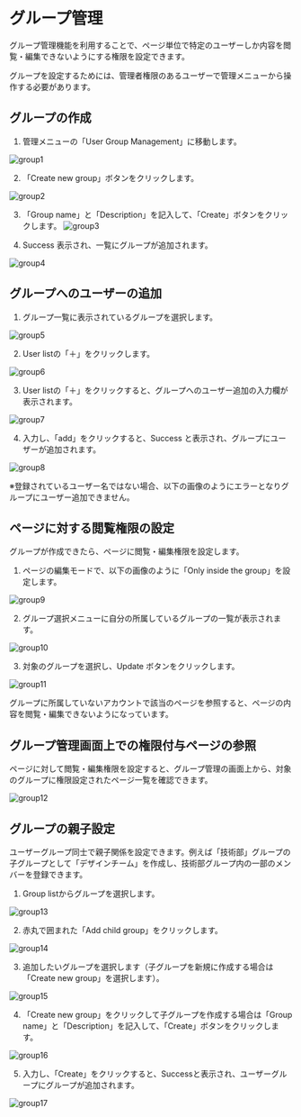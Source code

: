 # グループ管理

グループ管理機能を利用することで、ページ単位で特定のユーザーしか内容を閲覧・編集できないようにする権限を設定できます。

グループを設定するためには、管理者権限のあるユーザーで管理メニューから操作する必要があります。

## グループの作成

1. 管理メニューの「User Group Management」に移動します。

![group1](/assets/images/group1.png)

2. 「Create new group」ボタンをクリックします。

![group2](/assets/images/group2.png)

3. 「Group name」と「Description」を記入して、「Create」ボタンをクリックします。
![group3](/assets/images/group3.png)

4. Success 表示され、一覧にグループが追加されます。

![group4](/assets/images/group4.png)

## グループへのユーザーの追加

1. グループ一覧に表示されているグループを選択します。

![group5](/assets/images/group5.png)

2. User listの「＋」をクリックします。

![group6](/assets/images/group6.png)

3. User listの「＋」をクリックすると、グループへのユーザー追加の入力欄が表示されます。

![group7](/assets/images/group7.png)

4. 入力し、「add」をクリックすると、Success と表示され、グループにユーザーが追加されます。

![group8](/assets/images/group8.png)

※登録されているユーザー名ではない場合、以下の画像のようにエラーとなりグループにユーザー追加できません。

## ページに対する閲覧権限の設定

グループが作成できたら、ページに閲覧・編集権限を設定します。

1. ページの編集モードで、以下の画像のように「Only inside the group」を設定します。

![group9](/assets/images/group9.png)

2. グループ選択メニューに自分の所属しているグループの一覧が表示されます。

![group10](/assets/images/group10.png)

3. 対象のグループを選択し、Update ボタンをクリックします。

![group11](/assets/images/group11.png)

グループに所属していないアカウントで該当のページを参照すると、ページの内容を閲覧・編集できないようになっています。

## グループ管理画面上での権限付与ページの参照

ページに対して閲覧・編集権限を設定すると、グループ管理の画面上から、対象のグループに権限設定されたページ一覧を確認できます。

![group12](/assets/images/group12.png)

## グループの親子設定

ユーザーグループ同士で親子関係を設定できます。例えば「技術部」グループの子グループとして「デザインチーム」を作成し、技術部グループ内の一部のメンバーを登録できます。

1. Group listからグループを選択します。

![group13](/assets/images/group13.png)

2. 赤丸で囲まれた「Add child group」をクリックします。

![group14](/assets/images/group14.png)

3. 追加したいグループを選択します（子グループを新規に作成する場合は「Create new group」を選択します）。

![group15](/assets/images/group15.png)

4. 「Create new group」をクリックして子グループを作成する場合は「Group name」と「Description」を記入して、「Create」ボタンをクリックします。

![group16](/assets/images/group16.png)

5. 入力し、「Create」をクリックすると、Successと表示され、ユーザーグループにグループが追加されます。

![group17](/assets/images/group17.png)
